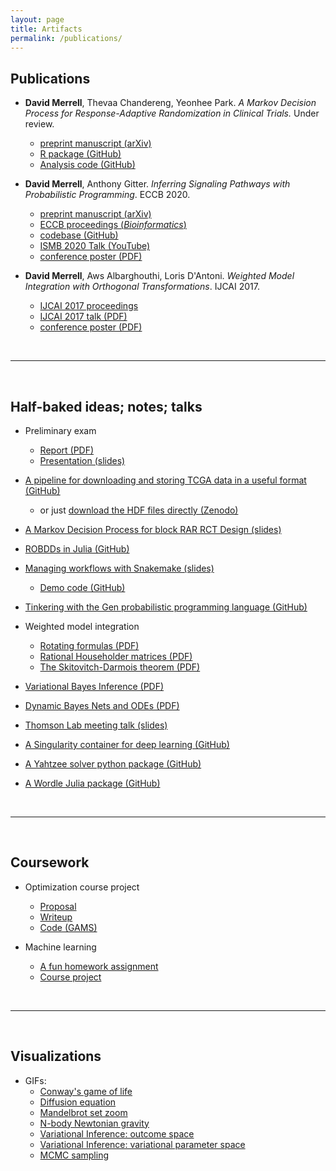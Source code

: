 ```yaml
---
layout: page
title: Artifacts 
permalink: /publications/
---
```


## Publications

* **David Merrell**, Thevaa Chandereng, Yeonhee Park. *A Markov Decision Process for Response-Adaptive Randomization in Clinical Trials.* Under review.
    - [preprint manuscript (arXiv)](https://arxiv.org/abs/2109.14642)
    - [R package (GitHub)](https://github.com/dpmerrell/TrialMDP)
    - [Analysis code (GitHub)](https://github.com/dpmerrell/TrialMDP-analyses)

* **David Merrell**, Anthony Gitter. *Inferring Signaling Pathways with Probabilistic Programming*. ECCB 2020. 
    - [preprint manuscript (arXiv)](https://arxiv.org/pdf/2005.14062.pdf)
    - [ECCB proceedings (*Bioinformatics*)](https://doi.org/10.1093/bioinformatics/btaa861)
    - [codebase (GitHub)](https://github.com/gitter-lab/ssps)
    - [ISMB 2020 Talk (YouTube)](https://www.youtube.com/watch?v=w5xOyKnJOFA)
    - [conference poster (PDF)]({{site.url}}/assets/posters/ssps_poster.pdf)

* **David Merrell**, Aws Albarghouthi, Loris D'Antoni. *Weighted Model Integration with Orthogonal Transformations*. IJCAI 2017.
    - [IJCAI 2017 proceedings](https://www.ijcai.org/proceedings/2017/643)
    - [IJCAI 2017 talk (PDF)]({{site.url}}/assets/presentations/wmi-ijcai-2017-08-17.pdf)
    - [conference poster (PDF)]({{site.url}}/assets/posters/poster-ijcai-2017-08-17.pdf)

<br>

------

<br>


## Half-baked ideas; notes; talks

* Preliminary exam
    - [Report (PDF)]({{site.url}}/assets/research-notes/dmerrell-prelim-report.pdf)
    - [Presentation (slides)](https://docs.google.com/presentation/d/1J-HdLrM7BzdCV4Z9zYN6w-w2wDr1slZ0EJiNI9kb7kY/edit?usp=sharing)

* [A pipeline for downloading and storing TCGA data in a useful format (GitHub)](https://github.com/dpmerrell/tcga-pipeline)
    - or just [download the HDF files directly (Zenodo)](https://doi.org/10.5281/zenodo.4434748)

* [A Markov Decision Process for block RAR RCT Design (slides)](https://docs.google.com/presentation/d/15oAJu6PEweWosXLDnaXX5xcuBJHCEPyHMZB1zDjJXd0/edit?usp=sharing)

* [ROBDDs in Julia (GitHub)](https://github.com/dpmerrell/ROBDD.jl)

* [Managing workflows with Snakemake (slides)](https://docs.google.com/presentation/d/1ED3ap3gWo1iMZobPwgQz2tJ6x-X6PKhyUJvrTikPKwc/edit?usp=sharing)
    - [Demo code (GitHub)](https://github.com/dpmerrell/snakemake-demos)

* [Tinkering with the Gen probabilistic programming language (GitHub)](https://github.com/dpmerrell/gen-experiments)

* Weighted model integration
    - [Rotating formulas (PDF)]({{site.url}}/assets/research-notes/tilt-equivalence.pdf)
    - [Rational Householder matrices (PDF)]({{site.url}}/assets/research-notes/rational-householder.pdf)
    - [The Skitovitch-Darmois theorem (PDF)]({{site.url}}/assets/research-notes/skitovitch-darmois.pdf)

* [Variational Bayes Inference (PDF)]({{site.url}}/assets/research-notes/vi-review.pdf)

* [Dynamic Bayes Nets and ODEs (PDF)]({{site.url}}/assets/research-notes/dbn-ode.pdf)

* [Thomson Lab meeting talk (slides)](https://docs.google.com/presentation/d/1hMKZLL2EMppx7Bqhs5bmeLOxZNErOW0Qd0WDGuLMAC4/edit?usp=sharing)

* [A Singularity container for deep learning (GitHub)](https://github.com/dpmerrell/singularity-deep-learning)

* [A Yahtzee solver python package (GitHub)](https://github.com/dpmerrell/yahtzee)

* [A Wordle Julia package (GitHub)](https://github.com/dpmerrell/Wordle.jl)


<br>

------

<br>

## Coursework

* Optimization course project
    - [Proposal]({{site.url}}/assets/coursework/dmerrell-proposal.pdf)
    - [Writeup]({{site.url}}/assets/coursework/dmerrell-writeup.pdf)
    - [Code (GAMS)]({{site.url}}/assets/coursework/sc-mip-model.gms)

* Machine learning
    - [A fun homework assignment]({{site.url}}/assets/coursework/cs761-hw3.pdf)
    - [Course project]({{site.url}}/assets/coursework/merrell-sharma-cs761-project-2017.pdf)

<br>

------

<br>

## Visualizations

* GIFs:
    - [Conway's game of life]({{site.url}}/assets/visualizations/conway.gif)
    - [Diffusion equation]({{site.url}}/assets/visualizations/diffusion.gif)
    - [Mandelbrot set zoom]({{site.url}}/assets/visualizations/mandelbrot_colornorm.gif)
    - [N-body Newtonian gravity]({{site.url}}/assets/visualizations/gravity.gif)
    - [Variational Inference: outcome space]({{site.url}}/assets/visualizations/vi_dists.gif)
    - [Variational Inference: variational parameter space]({{site.url}}/assets/visualizations/kl_minimization.gif)
    - [MCMC sampling]({{site.url}}/assets/visualizations/mcmc_sampling.gif)



<!---
This is the base Jekyll theme. You can find out more info about customizing your Jekyll theme, as well as basic Jekyll usage documentation at [jekyllrb.com](http://jekyllrb.com/)

You can find the source code for the Jekyll new theme at:
{% include icon-github.html username="jekyll" %} /
[minima](https://github.com/jekyll/minima)

You can find the source code for Jekyll at
{% include icon-github.html username="jekyll" %} /
[jekyll](https://github.com/jekyll/jekyll)
-->

